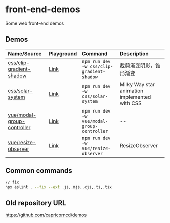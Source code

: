 # front-end-demos

Some web front-end demos

## Demos

<!--PLAYGROUND_LIST-->
Name/Source|Playground|Command|Description
:--|:--|:--|:--
[css/clip-gradient-shadow](css/clip-gradient-shadow)|<a href='https://capricorncd.github.io/demos/css/clip-gradient-shadow' target='_blank'>Link</a>|`npm run dev -w css/clip-gradient-shadow`|裁剪渐变阴影，锥形渐变
[css/solar-system](css/solar-system)|<a href='https://capricorncd.github.io/demos/css/solar-system' target='_blank'>Link</a>|`npm run dev -w css/solar-system`|Milky Way star animation implemented with CSS
[vue/modal-group-controller](vue/modal-group-controller)|<a href='https://capricorncd.github.io/demos/vue/modal-group-controller' target='_blank'>Link</a>|`npm run dev -w vue/modal-group-controller`|--
[vue/resize-observer](vue/resize-observer)|<a href='https://capricorncd.github.io/demos/vue/resize-observer' target='_blank'>Link</a>|`npm run dev -w vue/resize-observer`|ResizeObserver
<!--PLAYGROUND_LIST-->

## Common commands

```bash
// fix
npx eslint . --fix --ext .js,.mjs,.cjs,.ts,.tsx
```

## Old repository URL

https://github.com/capricorncd/demos
